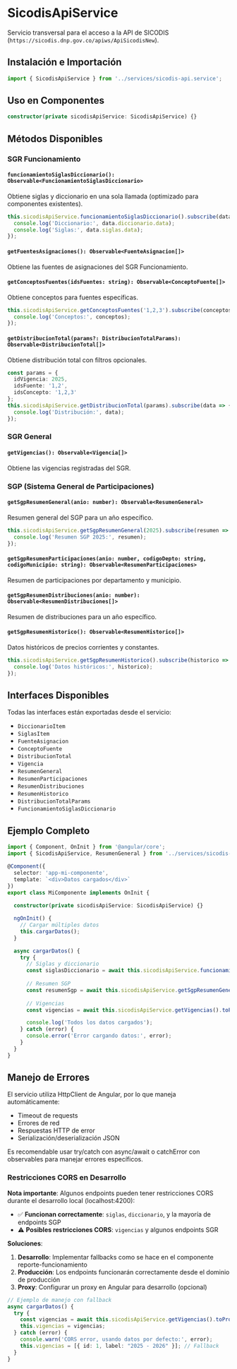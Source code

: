 # SicodisApiService

Servicio transversal para el acceso a la API de SICODIS (`https://sicodis.dnp.gov.co/apiws/ApiSicodisNew`).

## Instalación e Importación

```typescript
import { SicodisApiService } from '../services/sicodis-api.service';
```

## Uso en Componentes

```typescript
constructor(private sicodisApiService: SicodisApiService) {}
```

## Métodos Disponibles

### SGR Funcionamiento

#### `funcionamientoSiglasDiccionario(): Observable<FuncionamientoSiglasDiccionario>`
Obtiene siglas y diccionario en una sola llamada (optimizado para componentes existentes).

```typescript
this.sicodisApiService.funcionamientoSiglasDiccionario().subscribe(data => {
  console.log('Diccionario:', data.diccionario.data);
  console.log('Siglas:', data.siglas.data);
});
```

#### `getFuentesAsignaciones(): Observable<FuenteAsignacion[]>`
Obtiene las fuentes de asignaciones del SGR Funcionamiento.

#### `getConceptosFuentes(idsFuentes: string): Observable<ConceptoFuente[]>`
Obtiene conceptos para fuentes específicas.

```typescript
this.sicodisApiService.getConceptosFuentes('1,2,3').subscribe(conceptos => {
  console.log('Conceptos:', conceptos);
});
```

#### `getDistribucionTotal(params?: DistribucionTotalParams): Observable<DistribucionTotal[]>`
Obtiene distribución total con filtros opcionales.

```typescript
const params = {
  idVigencia: 2025,
  idsFuente: '1,2',
  idsConcepto: '1,2,3'
};
this.sicodisApiService.getDistribucionTotal(params).subscribe(data => {
  console.log('Distribución:', data);
});
```

### SGR General

#### `getVigencias(): Observable<Vigencia[]>`
Obtiene las vigencias registradas del SGR.

### SGP (Sistema General de Participaciones)

#### `getSgpResumenGeneral(anio: number): Observable<ResumenGeneral>`
Resumen general del SGP para un año específico.

```typescript
this.sicodisApiService.getSgpResumenGeneral(2025).subscribe(resumen => {
  console.log('Resumen SGP 2025:', resumen);
});
```

#### `getSgpResumenParticipaciones(anio: number, codigoDepto: string, codigoMunicipio: string): Observable<ResumenParticipaciones>`
Resumen de participaciones por departamento y municipio.

#### `getSgpResumenDistribuciones(anio: number): Observable<ResumenDistribuciones[]>`
Resumen de distribuciones para un año específico.

#### `getSgpResumenHistorico(): Observable<ResumenHistorico[]>`
Datos históricos de precios corrientes y constantes.

```typescript
this.sicodisApiService.getSgpResumenHistorico().subscribe(historico => {
  console.log('Datos históricos:', historico);
});
```

## Interfaces Disponibles

Todas las interfaces están exportadas desde el servicio:

- `DiccionarioItem`
- `SiglasItem`
- `FuenteAsignacion`
- `ConceptoFuente`
- `DistribucionTotal`
- `Vigencia`
- `ResumenGeneral`
- `ResumenParticipaciones`
- `ResumenDistribuciones`
- `ResumenHistorico`
- `DistribucionTotalParams`
- `FuncionamientoSiglasDiccionario`

## Ejemplo Completo

```typescript
import { Component, OnInit } from '@angular/core';
import { SicodisApiService, ResumenGeneral } from '../services/sicodis-api.service';

@Component({
  selector: 'app-mi-componente',
  template: `<div>Datos cargados</div>`
})
export class MiComponente implements OnInit {
  
  constructor(private sicodisApiService: SicodisApiService) {}

  ngOnInit() {
    // Cargar múltiples datos
    this.cargarDatos();
  }

  async cargarDatos() {
    try {
      // Siglas y diccionario
      const siglasDiccionario = await this.sicodisApiService.funcionamientoSiglasDiccionario().toPromise();
      
      // Resumen SGP
      const resumenSgp = await this.sicodisApiService.getSgpResumenGeneral(2025).toPromise();
      
      // Vigencias
      const vigencias = await this.sicodisApiService.getVigencias().toPromise();

      console.log('Todos los datos cargados');
    } catch (error) {
      console.error('Error cargando datos:', error);
    }
  }
}
```

## Manejo de Errores

El servicio utiliza HttpClient de Angular, por lo que maneja automáticamente:
- Timeout de requests
- Errores de red
- Respuestas HTTP de error
- Serialización/deserialización JSON

Es recomendable usar try/catch con async/await o catchError con observables para manejar errores específicos.

### Restricciones CORS en Desarrollo

**Nota importante**: Algunos endpoints pueden tener restricciones CORS durante el desarrollo local (localhost:4200):

- ✅ **Funcionan correctamente**: `siglas`, `diccionario`, y la mayoría de endpoints SGP
- ⚠️ **Posibles restricciones CORS**: `vigencias` y algunos endpoints SGR

**Soluciones**:
1. **Desarrollo**: Implementar fallbacks como se hace en el componente reporte-funcionamiento
2. **Producción**: Los endpoints funcionarán correctamente desde el dominio de producción
3. **Proxy**: Configurar un proxy en Angular para desarrollo (opcional)

```typescript
// Ejemplo de manejo con fallback
async cargarDatos() {
  try {
    const vigencias = await this.sicodisApiService.getVigencias().toPromise();
    this.vigencias = vigencias;
  } catch (error) {
    console.warn('CORS error, usando datos por defecto:', error);
    this.vigencias = [{ id: 1, label: "2025 - 2026" }]; // Fallback
  }
}
```